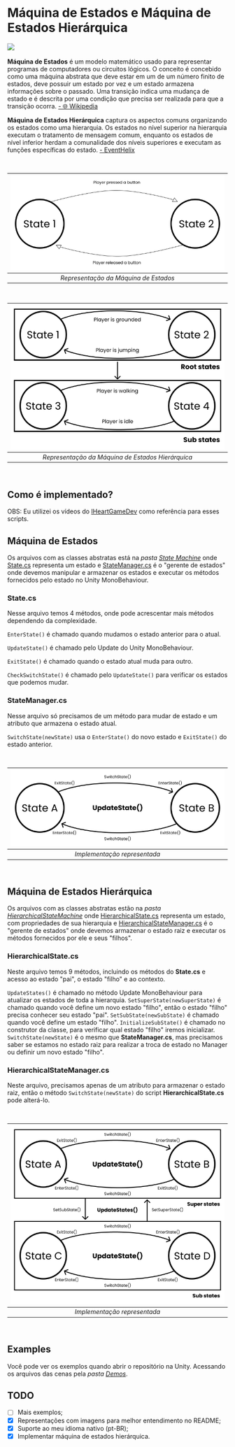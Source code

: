 # Máquina de Estados e Máquina de Estados Hierárquica
[![](https://img.shields.io/badge/lang-en-red)](README.md)

**Máquina de Estados** é um modelo matemático usado para representar programas de computadores ou circuitos lógicos. O conceito é concebido como uma máquina abstrata que deve estar em um de um número finito de estados, deve possuir um estado por vez e um estado armazena informações sobre o passado. Uma transição indica uma mudança de estado e é descrita por uma condição que precisa ser realizada para que a transição ocorra. [- 🌐 Wikipedia](https://pt.wikipedia.org/wiki/Máquina_de_estados_finita)

**Máquina de Estados Hierárquica** captura os aspectos comuns organizando os estados como uma hierarquia. Os estados no nível superior na hierarquia executam o tratamento de mensagem comum, enquanto os estados de nível inferior herdam a comunalidade dos níveis superiores e executam as funções específicas do estado. [- EventHelix](https://www.eventhelix.com/design-patterns/hierarchical-state-machine/)

<br />

| ![](Images/State%20Machine.png) |
|:--:|
|*Representação da Máquina de Estados*|

<br />

| ![](Images/Hierarchical%20State%20Machine.png) | 
|:--:|
|*Representação da Máquina de Estados Hierárquica*|

<br />

## Como é implementado?
OBS: Eu utilizei os vídeos do [IHeartGameDev](https://www.youtube.com/watch?v=Vt8aZDPzRjI) como referência para esses scripts.

## Máquina de Estados
Os arquivos com as classes abstratas está na *pasta [State Machine](Assets/Scripts/State%20Machine)* onde [State.cs](Assets/Scripts/State%20Machine/State.cs) representa um estado e [StateManager.cs](Assets/Scripts/State%20Machine/StateManager.cs) é o "gerente de estados" onde devemos manipular e armazenar os estados e executar os métodos fornecidos pelo estado no Unity MonoBehaviour.

### State.cs
Nesse arquivo temos 4 métodos, onde pode acrescentar mais métodos dependendo da complexidade.

`EnterState()` é chamado quando mudamos o estado anterior para o atual.

`UpdateState()` é chamado pelo Update do Unity MonoBehaviour.

`ExitState()` é chamado quando o estado atual muda para outro.

`CheckSwitchState()` é chamado pelo `UpdateState()` para verificar os estados que podemos mudar.

### StateManager.cs
Nesse arquivo só precisamos de um método para mudar de estado e um atributo que armazena o estado atual.

`SwitchState(newState)` usa o `EnterState()` do novo estado e `ExitState()` do estado anterior.

<br />

| ![](Images/State%20Machine%20Implementation.png) |
|:--:|
|*Implementação representada*|

<br />

## Máquina de Estados Hierárquica
Os arquivos com as classes abstratas estão na *pasta [HierarchicalStateMachine](Assets/Scripts/Hierarchical%20State%20Machine)* onde [HierarchicalState.cs](Assets/Scripts/Hierarchical%20State%20Machine/HierarchicalState.cs) representa um estado, com propriedades de sua hierarquia e [HierarchicalStateManager.cs](Assets/Scripts/Hierarchical%20State%20Machine/HierarchicalStateManager.cs) é o "gerente de estados" onde devemos armazenar o estado raiz e executar os métodos fornecidos por ele e seus "filhos".

### HierarchicalState.cs
Neste arquivo temos 9 métodos, incluindo os métodos do **State.cs** e acesso ao estado "pai", o estado "filho" e ao contexto.

`UpdateStates()` é chamado no método Update MonoBehaviour para atualizar os estados de toda a hierarquia.
`SetSuperState(newSuperState)` é chamado quando você define um novo estado "filho", então o estado "filho" precisa conhecer seu estado "pai".
`SetSubState(newSubState)` é chamado quando você define um estado "filho".
`InitializeSubState()` é chamado no construtor da classe, para verificar qual estado "filho" iremos inicializar.
`SwitchState(newState)` é o mesmo que **StateManager.cs**, mas precisamos saber se estamos no estado raiz para realizar a troca de estado no Manager ou definir um novo estado "filho".

### HierarchicalStateManager.cs
Neste arquivo, precisamos apenas de um atributo para armazenar o estado raiz, então o método `SwitchState(newState)` do script **HierarchicalState.cs** pode alterá-lo.

<br />

| ![](Images/Hierarchical%20State%20Machine%20Implementation.png) |
|:--:|
|*Implementação representada*|

<br />

## Examples
Você pode ver os exemplos quando abrir o repositório na Unity. Acessando os arquivos das cenas pela *pasta [Demos](Assets/Demos)*.

## TODO
- [ ] Mais exemplos;
- [x] Representações com imagens para melhor entendimento no README;
- [x] Suporte ao meu idioma nativo (pt-BR);
- [x] Implementar máquina de estados hierárquica.
